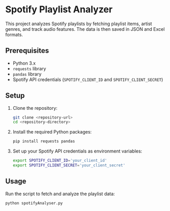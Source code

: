 # Spotify Playlist Analyzer

This project analyzes Spotify playlists by fetching playlist items, artist genres, and track audio features. The data is then saved in JSON and Excel formats.

## Prerequisites

- Python 3.x
- `requests` library
- `pandas` library
- Spotify API credentials (`SPOTIFY_CLIENT_ID` and `SPOTIFY_CLIENT_SECRET`)

## Setup

1. Clone the repository:
    ```sh
    git clone <repository-url>
    cd <repository-directory>
    ```

2. Install the required Python packages:
    ```sh
    pip install requests pandas
    ```

3. Set up your Spotify API credentials as environment variables:
    ```sh
    export SPOTIFY_CLIENT_ID='your_client_id'
    export SPOTIFY_CLIENT_SECRET='your_client_secret'
    ```

## Usage

Run the script to fetch and analyze the playlist data:
```sh
python spotifyAnalyser.py